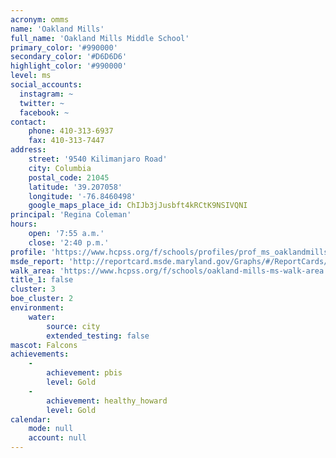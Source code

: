 ```yaml
---
acronym: omms
name: 'Oakland Mills'
full_name: 'Oakland Mills Middle School'
primary_color: '#990000'
secondary_color: '#D6D6D6'
highlight_color: '#990000'
level: ms
social_accounts:
  instagram: ~
  twitter: ~
  facebook: ~
contact:
    phone: 410-313-6937
    fax: 410-313-7447
address:
    street: '9540 Kilimanjaro Road'
    city: Columbia
    postal_code: 21045
    latitude: '39.207058'
    longitude: '-76.8460498'
    google_maps_place_id: ChIJb3jJusbft4kRCtK9NSIVQNI
principal: 'Regina Coleman'
hours:
    open: '7:55 a.m.'
    close: '2:40 p.m.'
profile: 'https://www.hcpss.org/f/schools/profiles/prof_ms_oaklandmills.pdf'
msde_report: 'http://reportcard.msde.maryland.gov/Graphs/#/ReportCards/ReportCardSchool/1//1/13/0610/'
walk_area: 'https://www.hcpss.org/f/schools/oakland-mills-ms-walk-area.pdf'
title_1: false
cluster: 3
boe_cluster: 2
environment:
    water:
        source: city
        extended_testing: false
mascot: Falcons
achievements:
    -
        achievement: pbis
        level: Gold
    -
        achievement: healthy_howard
        level: Gold
calendar:
    mode: null
    account: null
---
```

